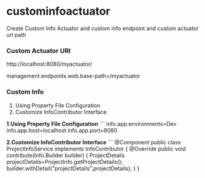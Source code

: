 # custominfoactuator
Create Custom Info Actuator and custom info endpoint and custom actuator url path

<h3>Custom Actuator URI </h3>

http://localhost:8080/myactuator/

management.endpoints.web.base-path=/myactuator

<h3>Custom Info </h3>

<ol><li>Using Property File Configuration</li>
  <li>Customize InfoContributor Interface</li>
</ol>

<b>1.Using Property File Configuration</b>
       ``` info.app.environments=Dev
           info.app.host=localhost
           info.app.port=8080

<b>2.Customize InfoContributor Interface</b>
        ```   @Component
              public class ProjectInfoService implements InfoContributor {
                  @Override
                  public void contribute(Info.Builder builder) {
                      ProjectDetails projectDetails=ProjectInfo.getProjectDetails();
                      builder.withDetail("projectDetails",projectDetails);
                  }
              }
 
